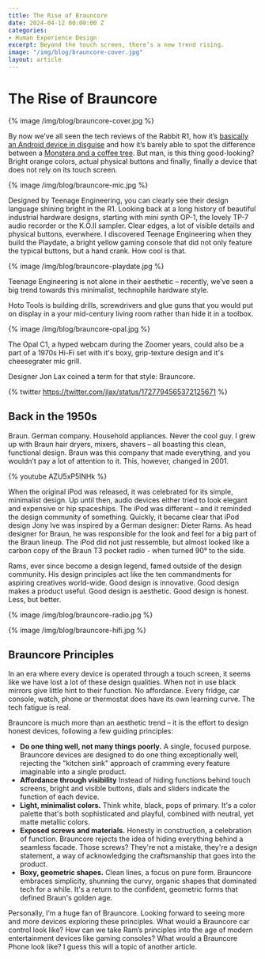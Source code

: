 ```yaml
---
title: The Rise of Brauncore
date: 2024-04-12 00:00:00 Z
categories:
- Human Experience Design
excerpt: Beyond the touch screen, there’s a new trend rising.
image: "/img/blog/brauncore-cover.jpg"
layout: article
---
```


# The Rise of Brauncore

{% image /img/blog/brauncore-cover.jpg %}

By now we’ve all seen the tech reviews of the Rabbit R1, how it’s [basically an Android device in disguise](https://www.theverge.com/2024/4/30/24145838/rabbit-r1-android-app-pixel-6a) and how it’s barely able to spot the difference between a [Monstera and a coffee tree](https://www.youtube.com/watch?v=ddTV12hErTc). But man, is this thing good-looking? Bright orange colors, actual physical buttons and finally, finally a device that does not rely on its touch screen.

{% image /img/blog/brauncore-mic.jpg %}

Designed by Teenage Engineering, you can clearly see their design language shining bright in the R1. Looking back at a long history of beautiful industrial hardware designs, starting with mini synth OP-1, the lovely TP-7 audio recorder or the K.O.II sampler. Clear edges, a lot of visible details and physical buttons, everwhere. I discovered Teenage Engineering when they build the Playdate, a bright yellow gaming console that did not only feature the typical buttons, but a hand crank. How cool is that.

{% image /img/blog/brauncore-playdate.jpg %}

Teenage Engineering is not alone in their aesthetic – recently, we’ve seen a big trend towards this minimalist, technophile hardware style. 

Hoto Tools is building drills, screwdrivers and glue guns that you would put on display in a your mid-century living room rather than hide it in a toolbox.

{% image /img/blog/brauncore-opal.jpg %}

The Opal C1, a hyped webcam during the Zoomer years, could also be a part of a 1970s Hi-Fi set with it's boxy, grip-texture design and it's cheesegrater mic grill. 

Designer Jon Lax coined a term for that style: Brauncore.

{% twitter https://twitter.com/jlax/status/1727794565372125671 %}

## Back in the 1950s

Braun. German company. Household appliances. Never the cool guy. I grew up with Braun hair dryers, mixers, shavers – all boasting this clean, functional design. Braun was this company that made everything, and you wouldn’t pay a lot of attention to it. This, however, changed in 2001.

{% youtube AZU5xP5lNHk %}

When the original iPod was released, it was celebrated for its simple, minimalist design. Up until then, audio devices either tried to look elegant and expensive or hip spaceships. The iPod was different – and it reminded the design community of something. Quickly, it became clear that iPod design Jony Ive was inspired by a German designer: Dieter Rams. As head designer for Braun, he was responsible for the look and feel for a big part of the Braun lineup. The iPod did not just ressemble, but almost looked like a carbon copy of the Braun T3 pocket radio - when turned 90° to the side.

Rams, ever since become a design legend, famed outside of the design community. His design principles act like the ten commandments for aspiring creatives world-wide. Good design is innovative. Good design makes a product useful. Good design is aesthetic. Good design is honest. Less, but better.

{% image /img/blog/brauncore-radio.jpg %}

{% image /img/blog/brauncore-hifi.jpg %}

## Brauncore Principles

In an era where every device is operated through a touch screen, it seems like we have lost a lot of these design qualities. When not in use black mirrors give little hint to their function. No affordance. Every fridge, car console, watch, phone or thermostat does have its own learning curve. The tech fatigue is real.

Brauncore is much more than an aesthetic trend – it is the effort to design honest devices, following a few guiding principles:

- **Do one thing well, not many things poorly.** A single, focused purpose. Brauncore devices are designed to do one thing exceptionally well, rejecting the "kitchen sink" approach of cramming every feature imaginable into a single product. 
- **Affordance through visibility** Instead of hiding functions behind touch screens, bright and visible buttons, dials and sliders indicate the function of each device.
- **Light, minimalist colors.** Think white, black, pops of primary. It's a color palette that's both sophisticated and playful, combined with neutral, yet matte metallic colors.
- **Exposed screws and materials.** Honesty in construction, a celebration of function. Brauncore rejects the idea of hiding everything behind a seamless facade. Those screws? They're not a mistake, they're a design statement, a way of acknowledging the craftsmanship that goes into the product.
- **Boxy, geometric shapes.** Clean lines, a focus on pure form. Brauncore embraces simplicity, shunning the curvy, organic shapes that dominated tech for a while. It's a return to the confident, geometric forms that defined Braun's golden age.

Personally, I’m a huge fan of Brauncore. Looking forward to seeing more and more devices exploring these principles. What would a Brauncore car control look like? How can we take Ram’s principles into the age of modern entertainment devices like gaming consoles? What would a Brauncore Phone look like? I guess this will a topic of another article.
